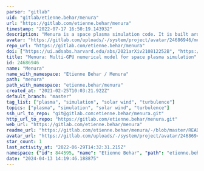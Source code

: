 ```yaml
---
parser: "gitlab"
uid: "gitlab/etienne.behar/menura"
url: "https://gitlab.com/etienne.behar/menura"
timestamp: "2022-07-17 16:50:19.143932"
description: "Menura is a space plasma simulation code. It is built around a hybrid Particle In Cell (PIC) solver, running on Graphics Processing Units. More informations on https://menura.readthedocs.io"
avatar: "https://gitlab.com/uploads/-/system/project/avatar/24686946/menura_logo2_thumb.png"
repo_url: "https://gitlab.com/etienne.behar/menura"
doi: ["https://ui.adsabs.harvard.edu/abs/2021arXiv210812252B", "https://ui.adsabs.harvard.edu/abs/2021ascl.soft09025B/abstract"]
title: "Menura: Multi-GPU numerical model for space plasma simulation"
id: 24686946
name: "Menura"
name_with_namespace: "Etienne Behar / Menura"
path: "menura"
path_with_namespace: "etienne.behar/menura"
created_at: "2021-02-25T10:03:21.922Z"
default_branch: "master"
tag_list: ["plasma", "simulation", "solar wind", "turbulence"]
topics: ["plasma", "simulation", "solar wind", "turbulence"]
ssh_url_to_repo: "git@gitlab.com:etienne.behar/menura.git"
http_url_to_repo: "https://gitlab.com/etienne.behar/menura.git"
web_url: "https://gitlab.com/etienne.behar/menura"
readme_url: "https://gitlab.com/etienne.behar/menura/-/blob/master/README.rst"
avatar_url: "https://gitlab.com/uploads/-/system/project/avatar/24686946/menura_logo2_thumb.png"
star_count: 1
last_activity_at: "2022-06-29T14:32:31.215Z"
namespace: {"id": 844595, "name": "Etienne Behar", "path": "etienne.behar", "kind": "user", "full_path": "etienne.behar", "parent_id": null, "avatar_url": "/uploads/-/system/user/avatar/707353/avatar.png", "web_url": "https://gitlab.com/etienne.behar"}
date: "2024-04-13 14:19:46.188875"
---
```

